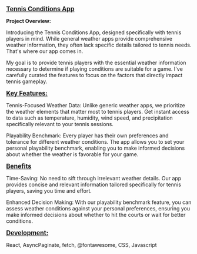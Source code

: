 <b><u><span style="font-size:larger;"> Tennis Conditions App </span></u></b>


**Project Overview:**

Introducing the Tennis Conditions App, designed specifically with tennis players in mind. While general weather apps provide comprehensive weather information, they often lack specific details tailored to tennis needs. That's where our app comes in.

My goal is to provide tennis players with the essential weather information necessary to determine if playing conditions are suitable for a game. I've carefully curated the features to focus on the factors that directly impact tennis gameplay.

<b><u><span style="font-size:larger;"> Key Features: </span></u></b>

Tennis-Focused Weather Data: Unlike generic weather apps, we prioritize the weather elements that matter most to tennis players. Get instant access to data such as temperature, humidity, wind speed, and precipitation specifically relevant to your tennis sessions.

Playability Benchmark: Every player has their own preferences and tolerance for different weather conditions. The app allows you to set your personal playability benchmark, enabling you to make informed decisions about whether the weather is favorable for your game.

<b><u><span style="font-size:larger;"> Benefits </span></u></b>

Time-Saving: No need to sift through irrelevant weather details. Our app provides concise and relevant information tailored specifically for tennis players, saving you time and effort.

Enhanced Decision Making: With our playability benchmark feature, you can assess weather conditions against your personal preferences, ensuring you make informed decisions about whether to hit the courts or wait for better conditions.




<b><u><span style="font-size:larger;"> Development: </span></u></b>

React, AsyncPaginate, fetch, @fontawesome, CSS, Javascript


